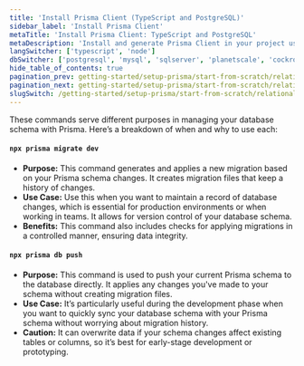 ```yaml
---
title: 'Install Prisma Client (TypeScript and PostgreSQL)'
sidebar_label: 'Install Prisma Client'
metaTitle: 'Install Prisma Client: TypeScript and PostgreSQL'
metaDescription: 'Install and generate Prisma Client in your project using TypeScript and PostgreSQL'
langSwitcher: ['typescript', 'node']
dbSwitcher: ['postgresql', 'mysql', 'sqlserver', 'planetscale', 'cockroachdb', 'prismaPostgres']
hide_table_of_contents: true
pagination_prev: getting-started/setup-prisma/start-from-scratch/relational-databases/using-prisma-migrate-typescript-postgresql
pagination_next: getting-started/setup-prisma/start-from-scratch/relational-databases/querying-the-database-typescript-postgresql
slugSwitch: /getting-started/setup-prisma/start-from-scratch/relational-databases/install-prisma-client-
---
```


<!-- InstallPrismaClient -->

These commands serve different purposes in managing your database schema with Prisma. Here’s a breakdown of when and why to use each:

#### `npx prisma migrate dev`

- **Purpose:** This command generates and applies a new migration based on your Prisma schema changes. It creates migration files that keep a history of changes.
- **Use Case:** Use this when you want to maintain a record of database changes, which is essential for production environments or when working in teams. It allows for version control of your database schema.
- **Benefits:** This command also includes checks for applying migrations in a controlled manner, ensuring data integrity.

#### `npx prisma db push`

- **Purpose:** This command is used to push your current Prisma schema to the database directly. It applies any changes you've made to your schema without creating migration files.
- **Use Case:** It’s particularly useful during the development phase when you want to quickly sync your database schema with your Prisma schema without worrying about migration history.
- **Caution:** It can overwrite data if your schema changes affect existing tables or columns, so it’s best for early-stage development or prototyping.
